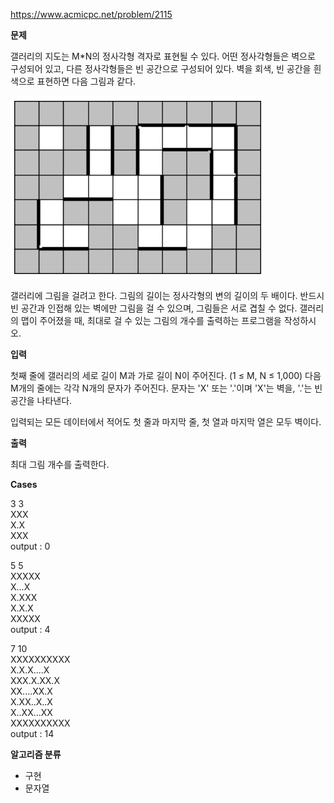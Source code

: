 https://www.acmicpc.net/problem/2115

**문제**

갤러리의 지도는 M*N의 정사각형 격자로 표현될 수 있다. 어떤 정사각형들은 벽으로 구성되어 있고, 다른 정사각형들은 빈 공간으로 구성되어 있다. 벽을 회색, 빈 공간을 흰색으로 표현하면 다음 그림과 같다.

![img.png](img.png)

갤러리에 그림을 걸려고 한다. 그림의 길이는 정사각형의 변의 길이의 두 배이다. 반드시 빈 공간과 인접해 있는 벽에만 그림을 걸 수 있으며, 그림들은 서로 겹칠 수 없다. 갤러리의 맵이 주어졌을 때, 최대로 걸 수 있는 그림의 개수를 출력하는 프로그램을 작성하시오.

**입력**

첫째 줄에 갤러리의 세로 길이 M과 가로 길이 N이 주어진다. (1 ≤ M, N ≤ 1,000) 다음 M개의 줄에는 각각 N개의 문자가 주어진다. 문자는 'X' 또는 '.'이며 'X'는 벽을, '.'는 빈 공간을 나타낸다.

입력되는 모든 데이터에서 적어도 첫 줄과 마지막 줄, 첫 열과 마지막 열은 모두 벽이다.

**출력**

최대 그림 개수를 출력한다.

**Cases**

3 3<br>
XXX<br>
X.X<br>
XXX<br>
output : 0

5 5<br>
XXXXX<br>
X...X<br>
X.XXX<br>
X.X.X<br>
XXXXX<br>
output : 4

7 10<br>
XXXXXXXXXX<br>
X.X.X....X<br>
XXX.X.XX.X<br>
XX....XX.X<br>
X.XX..X..X<br>
X..XX...XX<br>
XXXXXXXXXX<br>
output : 14

**알고리즘 분류**

- 구현
- 문자열